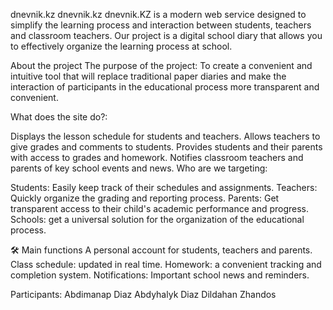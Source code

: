 dnevnik.kz
dnevnik.kz dnevnik.KZ is a modern web service designed to simplify the learning process and interaction between students, teachers and classroom teachers. Our project is a digital school diary that allows you to effectively organize the learning process at school.

About the project The purpose of the project: To create a convenient and intuitive tool that will replace traditional paper diaries and make the interaction of participants in the educational process more transparent and convenient.

What does the site do?:

Displays the lesson schedule for students and teachers. Allows teachers to give grades and comments to students. Provides students and their parents with access to grades and homework. Notifies classroom teachers and parents of key school events and news. Who are we targeting:

Students: Easily keep track of their schedules and assignments. Teachers: Quickly organize the grading and reporting process. Parents: Get transparent access to their child's academic performance and progress. Schools: get a universal solution for the organization of the educational process.

🛠 Main functions A personal account for students, teachers and parents. Class schedule: updated in real time. Homework: a convenient tracking and completion system. Notifications: Important school news and reminders.

Participants: Abdimanap Diaz Abdyhalyk Diaz Dildahan Zhandos

